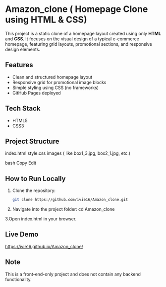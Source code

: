 # Amazon_clone ( Homepage Clone using HTML & CSS)

This project is a static clone of a homepage layout created using only **HTML** and **CSS**. It focuses on the visual design of a typical e-commerce homepage, featuring grid layouts, promotional sections, and responsive design elements.

## Features

- Clean and structured homepage layout
- Responsive grid for promotional image blocks
- Simple styling using CSS (no frameworks)
- GitHub Pages deployed

## Tech Stack

- HTML5
- CSS3

## Project Structure

index.html
style.css
images ( like box1_3.jpg, box2_1.jpg, etc.)

bash
Copy
Edit

##  How to Run Locally

1. Clone the repository:
   ```bash
   git clone https://github.com/ivie16/Amazon_clone.git

2. Navigate into the project folder:
   cd Amazon_clone
   
3.Open index.html in your browser.

##  Live Demo

 https://ivie16.github.io/Amazon_clone/

## Note

This is a front-end-only project and does not contain any backend functionality.
